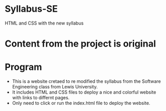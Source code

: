 # Syllabus-SE
HTML and CSS with the new syllabus

<!-- Juan Ramirez
Date: 09/29/2020
Class: Software Engineering
Project: Syllabus website
email: juanmramirezmejia@lewisu.edu
Professor: Eric Pogue-->

# Content from the project is original

# Program
- This is a website cretaed to re modified the syllabus from the Software Engineering class from Lewis University.
- It includes HTML and CSS files to deploy a nice and colorful website with links to differnt pages.
- Only need to click or run the index.html file to deploy the website.
